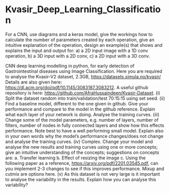 # Kvasir_Deep_Learning_Classification
For a CNN, use diagrams and a keras model, give the workings how to calculate the
number of parameters created by each operation, give an intuitive explanation of the
operation, design an example(s) that shows and explains the input and output for:
a) a 2D input image with a 1D conv operation,
b) a 3D input with a 2D conv,
c) a 2D input with a 3D conv.


CNN deep learning modelling in python, for early detection of Gastrointestinal diseases using Image Classification.
Here you are required to analyse the Kvasir-V2 dataset, 2.3GB, https://datasets.simula.no/kvasir/
Details are also given here: https://dl.acm.org/doi/pdf/10.1145/3083187.3083212. A useful github
repository is here: https://github.com/AfraHussaindeen/Kvasir-Dataset.
(i) Split the dataset random into train/validation/test 70:15:15 using set seed.
(ii) Find a baseline model, different to the one given in github. Give your performance and
compare to the model in the github reference. Explain what each layer of your network
is doing. Analyse the training curves.
(iii) Change some of the model parameters, e.g. number of layers, number of filters, number
of nodes in fully connected layers and show how this effects performance. Note best to
have a well performing small model. Explain also in your own words why the model’s
performance changes/does not change and analyse the training curves.
(iv) Complex. Change your model and analyse the new results and training curves using one
or more concepts; give an intuitive understanding of the concepts; suggestions on
concepts are:
a. Transfer learning
b. Effect of resizing the image
c. Using the following paper as a reference, https://arxiv.org/pdf/2201.03545.pdf, can
you implement 2-3 changes to see if this improves performance. Mixup and cutmix
are options here.
(v) As this dataset is not very large is it important to analyse the variability in the results.
Explain how you can analyse this variability?
